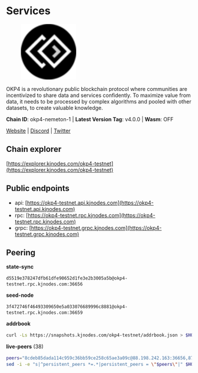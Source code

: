 # Services

<figure><img src="https://raw.githubusercontent.com/kj89/cosmos-images/main/logos/okp4.png" width="150" alt=""><figcaption></figcaption></figure>

OKP4 is a revolutionary public blockchain protocol where communities are incentivized to  share data and services confidently. To maximize value from data, it needs to be processed  by complex algorithms and pooled with other datasets, to create valuable knowledge.

**Chain ID**: okp4-nemeton-1 | **Latest Version Tag**: v4.0.0 | **Wasm**: OFF

[Website](https://okp4.network) | [Discord](https://discord.gg/okp4) | [Twitter](https://twitter.com/OKP4_Protocol)




## Chain explorer
[https://explorer.kjnodes.com/okp4-testnet](https://explorer.kjnodes.com/okp4-testnet)

## Public endpoints

* api: [https://okp4-testnet.api.kjnodes.com](https://okp4-testnet.api.kjnodes.com)
* rpc: [https://okp4-testnet.rpc.kjnodes.com](https://okp4-testnet.rpc.kjnodes.com)
* grpc: [https://okp4-testnet.grpc.kjnodes.com](https://okp4-testnet.grpc.kjnodes.com)

## Peering

**state-sync**

```text
d5519e378247dfb61dfe90652d1fe3e2b3005a5b@okp4-testnet.rpc.kjnodes.com:36656
```

**seed-node**

```text
3f472746f46493309650e5a033076689996c8881@okp4-testnet.rpc.kjnodes.com:36659
```

**addrbook**
```bash
curl -Ls https://snapshots.kjnodes.com/okp4-testnet/addrbook.json > $HOME/.okp4d/config/addrbook.json
```

**live-peers** (38)
```bash
peers="8cdeb85dada114c959c36bb59ce258c65ae3a09c@88.198.242.163:36656,874373b78d2cd50e716aa464bf407581d9305655@94.250.201.130:27656,b7e01ffbe25214f24bb42f0e805d02940a7224df@194.163.172.115:17656,d1c1b729eff9afe7dfd371f190df6282c82ccfad@65.109.89.5:31656,8af258bbe73f4c66127a7b3e8b1ec23fde2950a6@65.108.192.123:19656,42fbb917fca6787bc3ab774865f4bb1ef950f114@65.108.226.26:30656,d5519e378247dfb61dfe90652d1fe3e2b3005a5b@65.109.68.190:36656,ead118d7cbe51cbabf5a77b69db7255512f41023@88.208.34.134:60656,99f6675049e22a0216af0e2447e7a4c5021874cd@142.132.132.200:28656,7dfc61d3ac9f6da7fa9f4893bc0ffa17ef8006e6@185.111.159.139:36656,8527f34bd6e542304809386896997d12d80e5e0e@65.108.237.232:29656,d132ad0c5b2afd0eab2d87351eeda46dc9d69312@46.228.205.200:26656,5c2a752c9b1952dbed075c56c600c3a79b58c395@95.214.55.232:26996,b0b56d944cf1cc569a1e77e0923e075bad94d755@141.95.145.41:28656,9d1482bc31fb4578a5c7f7f65c4e0aaf2dfc2336@213.239.215.77:36656,d1a0ff9bd7ea1ebd06bc7158f3523f5e557328be@163.172.135.127:26656,23e895e7d650f43e1f53522165607b71685f8cfa@65.108.75.107:26656,be9841ace1d71a4c7681918ee39f5e00d8e96a82@213.239.216.252:36656,2c6b5af41689145abb85f95cb49131ae9e193142@217.13.223.167:61356,473369a53bfa8a0ac4af5a191407b30bc82e83be@74.208.94.42:14656,5a460ead06c5fc1d6d70a1f858d874bf53463a4a@149.102.143.145:31656,052e10ce23cce3249f61853e2ca6a63102b7bddb@5.161.97.198:26656,854cc8b83a48ba4394c1940b57d0f42ec013e033@38.242.251.204:26656,6a66a38bdd5895ec6f1ce18b3430860a30e18e02@142.132.149.118:26656,74349a1cb9479b291866debe2042de8a2e88b850@65.108.233.109:17656,8a7605d8ae4338de5b7a0d5c70244ce05e377630@85.10.200.221:26656,307fb25cd6998d0d5bd1d947571f6043c6bb4069@65.109.31.114:2280,fe8bd9375c43a7cc6ef27e62d56af341a62e67c9@95.217.202.49:30656,eef77b5ae1c37f3e5809ff928c329dde906be388@65.108.133.73:21656,8028015d1c6828a0b734f3b108f0853b0e19305e@157.90.176.184:26656,643988550263605405a7968c38fd11653bf75cd0@38.242.252.104:26656,c6abcdff7b29159bf5be14f43c8e877648136468@51.159.2.19:23098,e755eb8016c2f6f5303b2f8d503d9126d235e80f@138.201.35.56:26656,77d02d2c2cf0f765a19400644aea092c1cd96e43@5.9.147.185:23656,2f6d5a319ebee0201dff4a0e3b7526d0863a4d32@65.109.85.225:6070,ba469aac96159dbb49844406423180618d267007@65.108.120.21:26113,9755cab2585a2794453a5b396ef13b893393366f@65.108.212.224:46673,2f9e54645aca860f703e3f756fa7c472b829a9a9@195.201.222.82:26009"
sed -i -e "s|^persistent_peers *=.*|persistent_peers = \"$peers\"|" $HOME/.okp4d/config/config.toml
```
